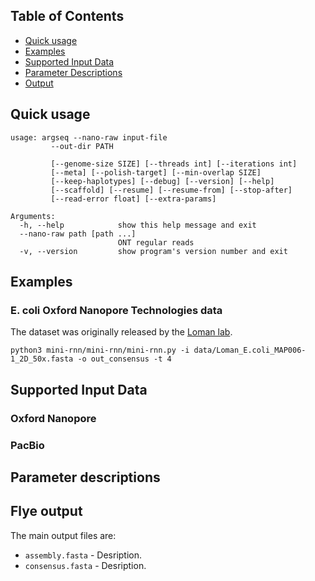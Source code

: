 Table of Contents
-----------------

- [Quick usage](#quickusage)
- [Examples](#examples)
- [Supported Input Data](#inputdata)
- [Parameter Descriptions](#parameters)
- [Output](#output)

## <a name="quickusage"></a> Quick usage

```
usage: argseq --nano-raw input-file
	     --out-dir PATH

	     [--genome-size SIZE] [--threads int] [--iterations int]
	     [--meta] [--polish-target] [--min-overlap SIZE]
	     [--keep-haplotypes] [--debug] [--version] [--help] 
	     [--scaffold] [--resume] [--resume-from] [--stop-after] 
	     [--read-error float] [--extra-params]

Arguments:
  -h, --help            show this help message and exit
  --nano-raw path [path ...]
                        ONT regular reads
  -v, --version         show program's version number and exit
```

## <a name="examples"></a> Examples

### E. coli Oxford Nanopore Technologies data

The dataset was originally released by the 
[Loman lab](http://lab.loman.net/2015/09/24/first-sqk-map-006-experiment/).

    python3 mini-rnn/mini-rnn/mini-rnn.py -i data/Loman_E.coli_MAP006-1_2D_50x.fasta -o out_consensus -t 4

## <a name="inputdata"></a> Supported Input Data

### Oxford Nanopore

### PacBio

## <a name="parameters"></a> Parameter descriptions

## <a name="output"></a> Flye output

The main output files are:

* `assembly.fasta` - Desription.
* `consensus.fasta` - Desription.
